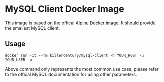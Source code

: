 # MySQL Client Docker Image

This image is based on the offical [Alpine Docker image](https://registry.hub.docker.com/_/alpine/). It should provide the smallest MySQL client.

## Usage

```
docker run -it --rm killercentury/mysql-client -h YOUR_HOST -u YOUR_USER -p
```

Above command only represents the most common use case, please refer to the offical MySQL documentation for using other parameters.
